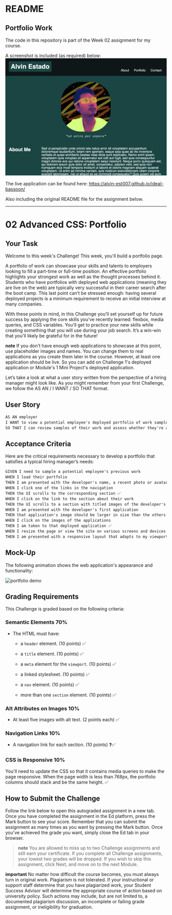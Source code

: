 # README 

## Portfolio Work
The code in this repository is part of the Week 02 assignment for my course.

A screenshot is included (as required) below:
![portfolio demo](./misc/screenshot.png)

The live application can be found here: https://alvin-est007.github.io/ideal-bassoon/

Also including the original README file for the assignment below.

---

# 02 Advanced CSS: Portfolio

## Your Task

Welcome to this week's Challenge! This week, you'll build a portfolio page.

A portfolio of work can showcase your skills and talents to employers looking to fill a part-time or full-time position. An effective portfolio highlights your strongest work as well as the thought processes behind it. Students who have portfolios with deployed web applications (meaning they are live on the web) are typically very successful in their career search after the boot camp. This last point can’t be stressed enough: having several deployed projects is a minimum requirement to receive an initial interview at many companies.

With these points in mind, in this Challenge you’ll set yourself up for future success by applying the core skills you've recently learned: flexbox, media queries, and CSS variables. You'll get to practice your new skills while creating something that you will use during your job search. It’s a win-win that you'll likely be grateful for in the future!

**note** If you don't have enough web applications to showcase at this point, use placeholder images and names. You can change them to real applications as you create them later in the course. However, at least one application should be live. So you can add on Challenge 1's deployed application or Module's 1 Mini Project's deployed application.

Let’s take a look at what a user story written from the perspective of a hiring manager might look like. As you might remember from your first Challenge, we follow the AS AN / I WANT / SO THAT format.

## User Story

```md
AS AN employer
I WANT to view a potential employee's deployed portfolio of work samples
SO THAT I can review samples of their work and assess whether they're a good candidate for an open position
```

## Acceptance Criteria

Here are the critical requirements necessary to develop a portfolio that satisfies a typical hiring manager’s needs:

```md
GIVEN I need to sample a potential employee's previous work
WHEN I load their portfolio
THEN I am presented with the developer's name, a recent photo or avatar, and links to sections about them, their work, and how to contact them ✅
WHEN I click one of the links in the navigation
THEN the UI scrolls to the corresponding section ✅
WHEN I click on the link to the section about their work
THEN the UI scrolls to a section with titled images of the developer's applications ✅
WHEN I am presented with the developer's first application
THEN that application's image should be larger in size than the others ✅
WHEN I click on the images of the applications
THEN I am taken to that deployed application ✅
WHEN I resize the page or view the site on various screens and devices
THEN I am presented with a responsive layout that adapts to my viewport ✅
```

## Mock-Up

The following animation shows the web application's appearance and functionality:

![portfolio demo](./misc/02-advanced-css-homework-demo.gif)

## Grading Requirements

This Challenge is graded based on the following criteria:

### Semantic Elements 70%

* The HTML must have:

  * a `header` element. (10 points) ✅

  * a `title` element. (10 points) ✅

  * a `meta` element for the `viewport`. (10 points) ✅

  * a linked stylesheet. (10 points) ✅

  * a `nav` element. (10 points) ✅

  * more than one `section` element. (10 points) ✅

### Alt Attributes on Images 10%

* At least five images with alt text. (2 points each) ✅

### Navigation Links 10%

* A navigation link for each section. (10 points) ❓✅

### CSS is Responsive 10%

You'll need to update the CSS so that it contains media queries to make the page responsive. When the page width is less than 768px, the portfolio columns should stack and be the same height. ✅

## How to Submit the Challenge

Follow the link below to open this autograded assignment in a new tab. Once you have completed the assignment in the Ed platform, press the Mark button to see your score. Remember that you can submit the assignment as many times as you want by pressing the Mark button. Once you've achieved the grade you want, simply close the Ed tab in your browser.

> **note** You are allowed to miss up to two Challenge assignments and still earn your certificate. If you complete all Challenge assignments, your lowest two grades will be dropped. If you wish to skip this assignment, click Next, and move on to the next Module.

**important** No matter how difficult the course becomes, you must always turn in original work. Plagiarism is not tolerated. If your instructional or support staff determine that you have plagiarized work, your Student Success Advisor will determine the appropriate course of action based on university policy. Such actions may include, but are not limited to, a documented plagiarism discussion, an incomplete or failing grade assignment, or ineligibility for graduation.
